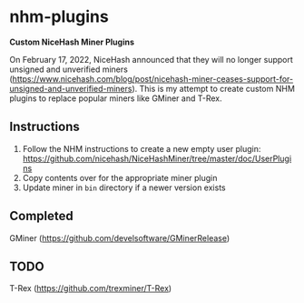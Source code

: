 # nhm-plugins
**Custom NiceHash Miner Plugins**

On February 17, 2022, NiceHash announced that they will no longer support unsigned and unverified miners (https://www.nicehash.com/blog/post/nicehash-miner-ceases-support-for-unsigned-and-unverified-miners).  This is my attempt to create custom NHM plugins to replace popular miners like GMiner and T-Rex.

## Instructions
1. Follow the NHM instructions to create a new empty user plugin: https://github.com/nicehash/NiceHashMiner/tree/master/doc/UserPlugins
2. Copy contents over for the appropriate miner plugin
3. Update miner in `bin` directory if a newer version exists

## Completed
GMiner (https://github.com/develsoftware/GMinerRelease)

## TODO
T-Rex (https://github.com/trexminer/T-Rex)
